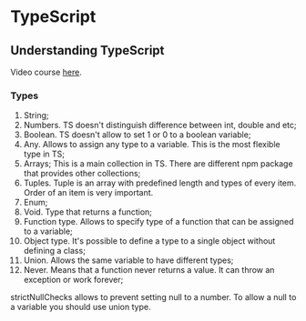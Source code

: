 # TypeScript

## Understanding TypeScript

Video course [here](https://www.udemy.com/course/understanding-typescript).

### Types

1. String;
2. Numbers. TS doesn't distinguish difference between int, double and etc;
3. Boolean. TS doesn't allow to set 1 or 0 to a boolean variable;
4. Any. Allows to assign any type to a variable. This is the most flexible type in TS; 
5. Arrays; This is a main collection in TS. There are different npm package that provides other collections;
6. Tuples. Tuple is an array with predefined length and types of every item. Order of an item is very important.
7. Enum;
8. Void. Type that returns a function;
9. Function type. Allows to specify type of a function that can be assigned to a variable;
10. Object type. It's possible to define a type to a single object without defining a class;
11. Union. Allows the same variable to have different types;
12. Never. Means that a function never returns a value. It can throw an exception or work forever;

strictNullChecks allows to prevent setting null to a number. To allow a null to a variable you should use union type.
